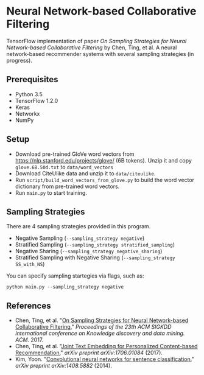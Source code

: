 # Neural Network-based Collaborative Filtering

TensorFlow implementation of paper _On Sampling Strategies for Neural Network-based Collaborative Filtering_ by Chen, Ting, et al. A neural network-based recommender systems with several sampling strategies (in progress).

## Prerequisites

* Python 3.5
* TensorFlow 1.2.0
* Keras
* Networkx
* NumPy

## Setup

* Download pre-trained GloVe word vectors from https://nlp.stanford.edu/projects/glove/ (6B tokens). Unzip it and copy `glove.6B.50d.txt` to `data/word_vectors`
* Download CiteUlike data and unzip it to `data/citeulike`.
* Run `script/build_word_vectors_from_glove.py` to build the word vector dictionary from pre-trained word vectors.
* Run `main.py` to start training.

## Sampling Strategies 

There are 4 sampling strategies provided in this program.

* Negative Sampling (`--sampling_strategy negative`)
* Stratified Sampling (`--sampling_strategy stratified_sampling`)
* Negative Sharing (`--sampling_strategy negative_sharing`)
* Stratified Sampling with Negative Sharing (`--sampling_strategy SS_with_NS`)

You can specify sampling startegies via flags, such as:

```
python main.py --sampling_strategy negative
```

## References

- Chen, Ting, et al. "[On Sampling Strategies for Neural Network-based Collaborative Filtering.](https://arxiv.org/abs/1706.07881)" _Proceedings of the 23th ACM SIGKDD international conference on Knowledge discovery and data mining. ACM_. 2017.
- Chen, Ting, et al. "[Joint Text Embedding for Personalized Content-based Recommendation.](https://arxiv.org/abs/1706.01084)" _arXiv preprint arXiv:1706.01084_ (2017).
- Kim, Yoon. "[Convolutional neural networks for sentence classification.](https://arxiv.org/abs/1408.5882)" _arXiv preprint arXiv:1408.5882_ (2014).
